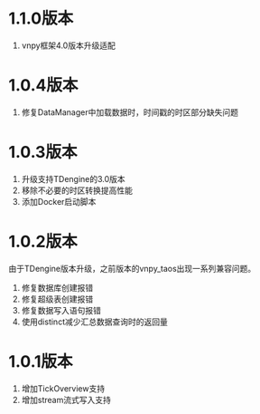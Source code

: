 # 1.1.0版本

1. vnpy框架4.0版本升级适配

# 1.0.4版本

1. 修复DataManager中加载数据时，时间戳的时区部分缺失问题

# 1.0.3版本

1. 升级支持TDengine的3.0版本
2. 移除不必要的时区转换提高性能
3. 添加Docker启动脚本

# 1.0.2版本

由于TDengine版本升级，之前版本的vnpy_taos出现一系列兼容问题。

1. 修复数据库创建报错
2. 修复超级表创建报错
3. 修复数据写入语句报错
4. 使用distinct减少汇总数据查询时的返回量

# 1.0.1版本

1. 增加TickOverview支持
2. 增加stream流式写入支持
